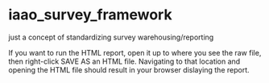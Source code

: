 # iaao_survey_framework
just a concept of standardizing survey warehousing/reporting

If you want to run the HTML report, open it up to where you see the raw file, then right-click SAVE AS an HTML file. Navigating to that location and opening the HTML file should result in your browser dislaying the report.
